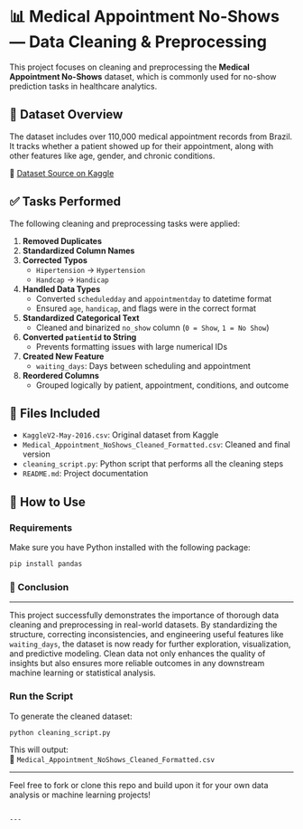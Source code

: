 # 📊 Medical Appointment No-Shows — Data Cleaning & Preprocessing

This project focuses on cleaning and preprocessing the **Medical Appointment No-Shows** dataset, which is commonly used for no-show prediction tasks in healthcare analytics.

## 🧾 Dataset Overview

The dataset includes over 110,000 medical appointment records from Brazil. It tracks whether a patient showed up for their appointment, along with other features like age, gender, and chronic conditions.

📁 [Dataset Source on Kaggle](https://www.kaggle.com/datasets/joniarroba/noshowappointments)

## ✅ Tasks Performed

The following cleaning and preprocessing tasks were applied:

1. **Removed Duplicates**  
2. **Standardized Column Names**  
3. **Corrected Typos**  
   - `Hipertension` → `Hypertension`  
   - `Handcap` → `Handicap`
4. **Handled Data Types**  
   - Converted `scheduledday` and `appointmentday` to datetime format  
   - Ensured `age`, `handicap`, and flags were in the correct format
5. **Standardized Categorical Text**  
   - Cleaned and binarized `no_show` column (`0 = Show`, `1 = No Show`)
6. **Converted `patientid` to String**  
   - Prevents formatting issues with large numerical IDs
7. **Created New Feature**  
   - `waiting_days`: Days between scheduling and appointment
8. **Reordered Columns**  
   - Grouped logically by patient, appointment, conditions, and outcome

## 📂 Files Included

- `KaggleV2-May-2016.csv`: Original dataset from Kaggle
- `Medical_Appointment_NoShows_Cleaned_Formatted.csv`: Cleaned and final version
- `cleaning_script.py`: Python script that performs all the cleaning steps
- `README.md`: Project documentation

## 🚀 How to Use

### Requirements
Make sure you have Python installed with the following package:
```bash
pip install pandas
```

### 🧠 Conclusion
---
This project successfully demonstrates the importance of thorough data cleaning and preprocessing in real-world datasets. By standardizing the structure, correcting inconsistencies, and engineering useful features like `waiting_days`, the dataset is now ready for further exploration, visualization, and predictive modeling. Clean data not only enhances the quality of insights but also ensures more reliable outcomes in any downstream machine learning or statistical analysis.

### Run the Script
To generate the cleaned dataset:
```bash
python cleaning_script.py
```

This will output:  
📄 `Medical_Appointment_NoShows_Cleaned_Formatted.csv`

---

Feel free to fork or clone this repo and build upon it for your own data analysis or machine learning projects!
```

---



